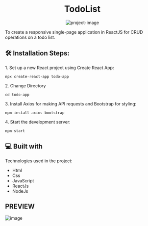 <h1 align="center" id="title">TodoList</h1>

<p align="center"><img src="https://socialify.git.ci/iAyubDev/Rava.AI/image?font=Inter&amp;language=1&amp;name=1&amp;owner=1&amp;pattern=Plus&amp;stargazers=1&amp;theme=Light" alt="project-image"></p>

<p id="description">To create a responsive single-page application in ReactJS for CRUD operations on a todo list.</p>

<h2>🛠️ Installation Steps:</h2>

<p>1. Set up a new React project using Create React App:</p>

```
npx create-react-app todo-app
```

<p>2. Change Directory</p>

```
cd todo-app
```

<p>3. Install Axios for making API requests and Bootstrap for styling:</p>

```
npm install axios bootstrap
```

<p>4. Start the development server:</p>

```
npm start
```

  
  
<h2>💻 Built with</h2>

Technologies used in the project:

*   Html
*   Css
*   JavaScript
*   ReactJs
*   NodeJs

## PREVIEW ##
![image](https://github.com/iAyubDev/Rava.AI/assets/156799324/432da1de-0f43-425f-8f6b-3384c9eebcba)

